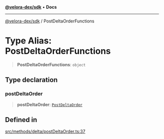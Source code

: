 [**@velora-dex/sdk**](../README.md) • **Docs**

***

[@velora-dex/sdk](../globals.md) / PostDeltaOrderFunctions

# Type Alias: PostDeltaOrderFunctions

> **PostDeltaOrderFunctions**: `object`

## Type declaration

### postDeltaOrder

> **postDeltaOrder**: [`PostDeltaOrder`](../-internal-/type-aliases/PostDeltaOrder.md)

## Defined in

[src/methods/delta/postDeltaOrder.ts:37](https://github.com/VeloraDEX/sdk/blob/feat/extend_delta_orders_filtering/src/methods/delta/postDeltaOrder.ts#L37)
